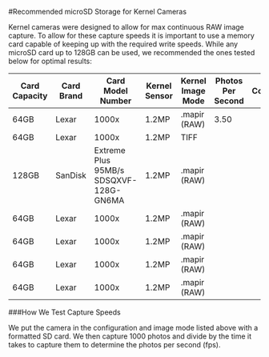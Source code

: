 #Recommended microSD Storage for Kernel Cameras

Kernel cameras were designed to allow for max continuous RAW image capture. To allow for these capture speeds it is important to use a memory card capable of keeping up with the required write speeds. While any microSD card up to 128GB can be used, we recommended the ones tested below for optimal results:

| Card Capacity | Card Brand | Card Model Number                      | Kernel Sensor | Kernel Image Mode | Photos Per Second | Comments |
|---------------|------------|----------------------------------------|---------------|-------------------|-------------------|----------|
| 64GB          | Lexar      | 1000x                                  | 1.2MP         | .mapir (RAW)      |  3.50             |          |
| 64GB          | Lexar      | 1000x                                  | 1.2MP         | TIFF              |                   |          |
| 128GB         | SanDisk    | Extreme Plus 95MB/s SDSQXVF-128G-GN6MA | 1.2MP         | .mapir (RAW)      |                   |          |
| 64GB          | Lexar      | 1000x                                  | 1.2MP         | .mapir (RAW)      |                   |          |
| 64GB          | Lexar      | 1000x                                  | 1.2MP         | .mapir (RAW)      |                   |          |
| 64GB          | Lexar      | 1000x                                  | 1.2MP         | .mapir (RAW)      |                   |          |
| 64GB          | Lexar      | 1000x                                  | 1.2MP         | .mapir (RAW)      |                   |          |



###How We Test Capture Speeds

We put the camera in the configuration and image mode listed above with a formatted SD card. We then capture 1000 photos and divide by the time it takes to capture them to determine the photos per second (fps).